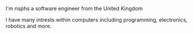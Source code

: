 <p align='centre'>
  I'm risphs a software engineer from the United Kingdom
</p>
<p align='centre'>
  I have many intrests within computers including programming, electronics, robotics and more.
</p>
